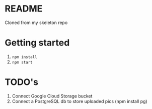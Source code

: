 # README

Cloned from my skeleton repo

# Getting started

1. `npm install`
1. `npm start`

# TODO's

1. Connect Google Cloud Storage bucket
1. Connect a PostgreSQL db to store uploaded pics (npm install pg)
